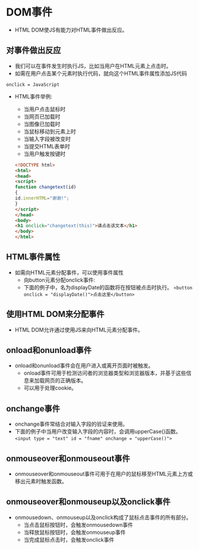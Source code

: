 # DOM事件

- HTML DOM使JS有能力对HTML事件做出反应。

## 对事件做出反应

- 我们可以在事件发生时执行JS，比如当用户在HTML元素上点击时。
- 如需在用户点击某个元素时执行代码，就向这个HTML事件属性添加JS代码

`onclick = JavaScript`

- HTML事件举例:
  - 当用户点击鼠标时
  - 当网页已加载时
  - 当图像已加载时
  - 当鼠标移动到元素上时
  - 当输入字段被改变时
  - 当提交HTML表单时
  - 当用户触发按键时

  ```html
  <!DOCTYPE html>
  <html>
  <head>
  <script>
  function changetext(id)
  {
  id.innerHTML="谢谢!";
  }
  </script>
  </head>
  <body>
  <h1 onclick="changetext(this)">请点击该文本</h1>
  </body>
  </html>
  ```

## HTML事件属性

- 如需向HTML元素分配事件，可以使用事件属性
  - 向button元素分配onclick事件:
  - 下面的例子中，名为displayDate的函数将在按钮被点击时执行。
  `<button onclick = "displayDate()">点击这里</button>`

## 使用HTML DOM来分配事件

- HTML DOM允许通过使用JS来向HTML元素分配事件。

## onload和onunload事件

- onload和onunload事件会在用户进入或离开页面时被触发。
  - onload事件可用于检测访问者的浏览器类型和浏览器版本，并基于这些信息来加载网页的正确版本。
  - 可以用于处理cookie。

## onchange事件

- onchange事件常结合对输入字段的验证来使用。
- 下面的例子中当用户改变输入字段的内容时，会调用upperCase()函数。
  `<input type = "text" id = "fname" onchange = "upperCase()">`

## onmouseover和onmouseout事件

- onmouseover和onmouseout事件可用于在用户的鼠标移至HTML元素上方或移出元素时触发函数。

## onmouseover和onmouseup以及onclick事件

- onmousedown、onmouseup以及onclick构成了鼠标点击事件的所有部分。
  - 当点击鼠标按钮时，会触发onmousedown事件
  - 当释放鼠标按钮时，会触发onmouseup事件
  - 当完成鼠标点击时，会触发onclick事件